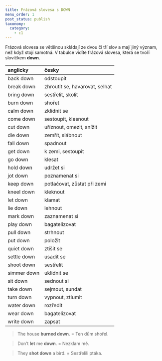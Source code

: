 ```yaml
---
title: Frázová slovesa s DOWN
menu_order: 1
post_status: publish
taxonomy:
  category:
    - c1
---
```


Frázová slovesa se většinou skládají ze dvou či tří slov a mají jiný význam, než když stojí samotná. V tabulce vidíte frázová slovesa, která se tvoří slovíčkem **down**.

| anglicky    | česky                          |
| :---------- | :----------------------------- |
| back down   | odstoupit                      |
| break down  | zhroutit se, havarovat, selhat |
| bring down  | sestřelit, skolit              |
| burn down   | shořet                         |
| calm down   | zklidnit se                    |
| come down   | sestoupit, klesnout            |
| cut down    | uříznout, omezit, snížit       |
| die down    | zemřít, slábnout               |
| fall down   | spadnout                       |
| get down    | k zemi, sestoupit              |
| go down     | klesat                         |
| hold down   | udržet si                      |
| jot down    | poznamenat si                  |
| keep down   | potlačovat, zůstat při zemi    |
| kneel down  | kleknout                       |
| let down    | klamat                         |
| lie down    | lehnout                        |
| mark down   | zaznamenat si                  |
| play down   | bagatelizovat                  |
| pull down   | strhnout                       |
| put down    | položit                        |
| quiet down  | ztišit se                      |
| settle down | usadit se                      |
| shoot down  | sestřelit                      |
| simmer down | uklidnit se                    |
| sit down    | sednout si                     |
| take down   | sejmout, sundat                |
| turn down   | vypnout, ztlumit               |
| water down  | rozředit                       |
| wear down   | bagatelizovat                  |
| write down  | zapsat                         |

> The house **burned down**. = Ten dům shořel.

> Don’t **let** me **down**. = Nezklam mě.

> They **shot down** a bird. = Sestřelili ptáka.
